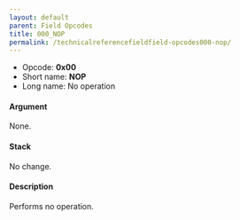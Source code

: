 ```yaml
---
layout: default
parent: Field Opcodes
title: 000_NOP
permalink: /technicalreferencefieldfield-opcodes000-nop/
---
```


-   Opcode: **0x00**
-   Short name: **NOP**
-   Long name: No operation

#### Argument

None.

#### Stack

No change.

#### Description

Performs no operation.
